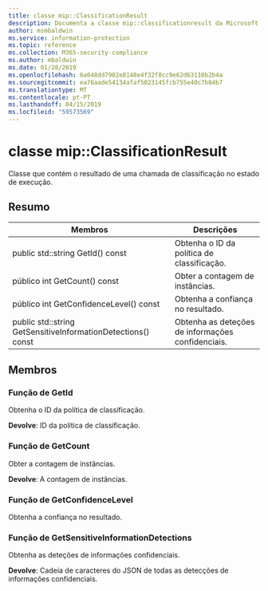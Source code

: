 ```yaml
---
title: classe mip::ClassificationResult
description: Documenta a classe mip::classificationresult da Microsoft Information Protection (MIP) SDK.
author: msmbaldwin
ms.service: information-protection
ms.topic: reference
ms.collection: M365-security-compliance
ms.author: mbaldwin
ms.date: 01/28/2019
ms.openlocfilehash: 6a048dd7902e8148e4f32f8cc9e62d63110b2b4a
ms.sourcegitcommit: ea76aade54134afaf5023145fcb755e40c7b84b7
ms.translationtype: MT
ms.contentlocale: pt-PT
ms.lasthandoff: 04/15/2019
ms.locfileid: "59573569"
---
```

# <a name="class-mipclassificationresult"></a>classe mip::ClassificationResult 
Classe que contém o resultado de uma chamada de classificação no estado de execução.
  
## <a name="summary"></a>Resumo
 Membros                        | Descrições                                
--------------------------------|---------------------------------------------
public std::string GetId() const  |  Obtenha o ID da política de classificação.
público int GetCount() const  |  Obter a contagem de instâncias.
público int GetConfidenceLevel() const  |  Obtenha a confiança no resultado.
public std::string GetSensitiveInformationDetections() const  |  Obtenha as deteções de informações confidenciais.
  
## <a name="members"></a>Membros
  
### <a name="getid-function"></a>Função de GetId
Obtenha o ID da política de classificação.

  
**Devolve**: ID da política de classificação.
  
### <a name="getcount-function"></a>Função de GetCount
Obter a contagem de instâncias.

  
**Devolve**: A contagem de instâncias.
  
### <a name="getconfidencelevel-function"></a>Função de GetConfidenceLevel
Obtenha a confiança no resultado.
  
### <a name="getsensitiveinformationdetections-function"></a>Função de GetSensitiveInformationDetections
Obtenha as deteções de informações confidenciais.

  
**Devolve**: Cadeia de caracteres do JSON de todas as detecções de informações confidenciais.